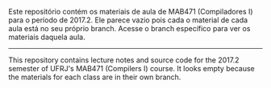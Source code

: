 Este repositório contém os materiais de aula de MAB471
(Compiladores I) para o período de 2017.2.
Ele parece vazio pois cada o material de cada aula está no seu
próprio branch. Acesse o branch específico para ver os
materiais daquela aula.

---

This repository contains lecture notes and source code
for the 2017.2 semester of UFRJ's MAB471 (Compilers I)
course. It looks empty because the materials for each class
are in their own branch.
